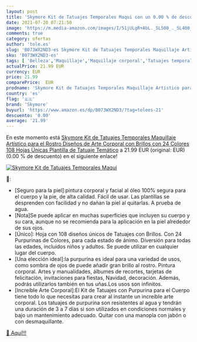 ```yaml
---
layout: post
title: 'Skymore Kit de Tatuajes Temporales Maqui con un 0.00 % de descuento'
date: 2021-07-20 07:21:50
image: 'https://m.media-amazon.com/images/I/51jULgR+AbL._SL500_._SL400_.jpg'
comments: true
category: ofertas
author: 'tole.es'
slug: 'B073WX2ND3-es Skymore Kit de Tatuajes Temporales Maquillaje Artístico...'
sku: 'B073WX2ND3-es'
tags: [ 'Belleza','Maquillaje','Maquillaje corporal','Tatuajes temporales','maquillaje','skymore', ]
actualPrice: 21.99 EUR
currency: EUR
price: 21.99
comparePrice:  EUR
prodname: 'Skymore Kit de Tatuajes Temporales Maquillaje Artístico para el Rostro Diseños de Arte Corporal con Brillos con 24 Colores 108 Hojas Únicas Plantilla de Tatuaje Temático'
country: 'es'
flag: '🇪🇸'
brand: 'Skymore'
buyurl: 'https://www.amazon.es/dp/B073WX2ND3/?tag=tolees-21'
descuento: '0.00'
average: '21.99'
---
```


En este momento está [Skymore Kit de Tatuajes Temporales Maquillaje Artístico para el Rostro Diseños de Arte Corporal con Brillos con 24 Colores 108 Hojas Únicas Plantilla de Tatuaje Temático](https://www.amazon.es/dp/B073WX2ND3/?tag=tolees-21) a 21.99 EUR (original:  EUR) (0.00 %  de descuento) en el siguiente enlace!

[![Skymore Kit de Tatuajes Temporales Maqui](https://m.media-amazon.com/images/I/51jULgR+AbL._SL500_._SL400_.jpg)](https://www.amazon.es/dp/B073WX2ND3/?tag=tolees-21)

🔎:

- [Seguro para la piel]:pintura corporal y facial al óleo 100% segura para el cuerpo y la pie, de alta calidad. Fácil de usar. Las plantillas se desprenden con facilidad y no dañan la piel al quitarlas. A prueba de agua.
- [Nota]Se puede aplicar en muchas superficies que incluyen su cuerpo y su cara, aunque no se recomienda para la aplicación en la piel alrededor de sus ojos.
- [Único]: Hoja con 108 diseños únicos de Tatuajes con Brillos. Con 24 Purpurinas de Colores, para cada estado de ánimo. Diversión para todas las edades, incluidos niños y adultos. Se puede utilizar en cualquier lugar del cuerpo.
- [Una elección ideal]:la purpurina es ideal para una variedad de usos, como sombra de ojos de puede añadir gran brillo al rostro. Pintura corporal. Artes y manualidades, álbumes de recortes, tarjetas de felicitación, invitaciones para fiestas, Navidad, decoración. Además, podrás utilizarlos también en tus uñas.Los usos son infinitos.
- [Increíble Arte Corporal]:El Kit de Tatuajes con Purpurina para el Cuerpo tiene todo lo que necesitas para crear al instante un increíble arte corporal. Los tatuajes de purpurina son resistentes al agua y tendrán una duración de 3 a 7 días si son utilizados en condiciones normales y bajo un mantenimiento adecuado. Quitar con una manopla con jabón o con desmaquillante.

[🛒 Aquí!!!](https://www.amazon.es/dp/B073WX2ND3/?tag=tolees-21)
